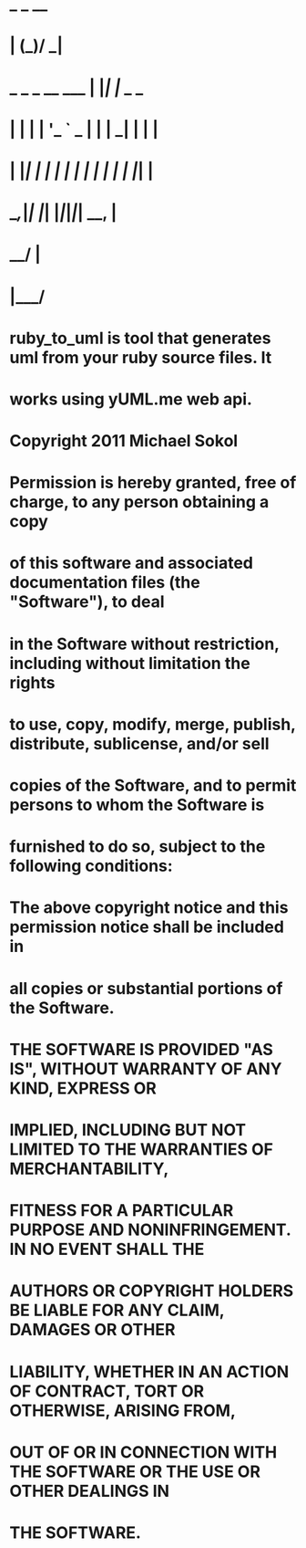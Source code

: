 #                            _ _  __
#                           | (_)/ _|
#            _   _ _ __ ___ | |_| |_ _   _
#           | | | | '_ ` _ \| | |  _| | | |
#           | |_| | | | | | | | | | | |_| |
#            \__,_|_| |_| |_|_|_|_|  \__, |
#                                     __/ |
#                                    |___/
#
#
# ruby_to_uml is tool that generates uml from your ruby source files. It
# works using yUML.me web api.
#
# Copyright 2011 Michael Sokol
#
# Permission is hereby granted, free of charge, to any person obtaining a copy
# of this software and associated documentation files (the "Software"), to deal
# in the Software without restriction, including without limitation the rights
# to use, copy, modify, merge, publish, distribute, sublicense, and/or sell
# copies of the Software, and to permit persons to whom the Software is
# furnished to do so, subject to the following conditions:
#
# The above copyright notice and this permission notice shall be included in
# all copies or substantial portions of the Software.
#
# THE SOFTWARE IS PROVIDED "AS IS", WITHOUT WARRANTY OF ANY KIND, EXPRESS OR
# IMPLIED, INCLUDING BUT NOT LIMITED TO THE WARRANTIES OF MERCHANTABILITY,
# FITNESS FOR A PARTICULAR PURPOSE AND NONINFRINGEMENT. IN NO EVENT SHALL THE
# AUTHORS OR COPYRIGHT HOLDERS BE LIABLE FOR ANY CLAIM, DAMAGES OR OTHER
# LIABILITY, WHETHER IN AN ACTION OF CONTRACT, TORT OR OTHERWISE, ARISING FROM,
# OUT OF OR IN CONNECTION WITH THE SOFTWARE OR THE USE OR OTHER DEALINGS IN
# THE SOFTWARE.